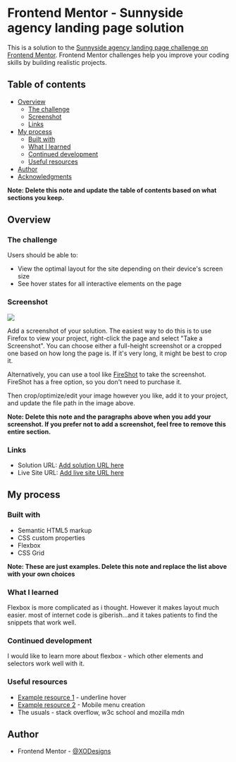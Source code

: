 # Frontend Mentor - Sunnyside agency landing page solution

This is a solution to the [Sunnyside agency landing page challenge on Frontend Mentor](https://www.frontendmentor.io/challenges/sunnyside-agency-landing-page-7yVs3B6ef). Frontend Mentor challenges help you improve your coding skills by building realistic projects.

## Table of contents

- [Overview](#overview)
  - [The challenge](#the-challenge)
  - [Screenshot](#screenshot)
  - [Links](#links)
- [My process](#my-process)
  - [Built with](#built-with)
  - [What I learned](#what-i-learned)
  - [Continued development](#continued-development)
  - [Useful resources](#useful-resources)
- [Author](#author)
- [Acknowledgments](#acknowledgments)

**Note: Delete this note and update the table of contents based on what sections you keep.**

## Overview

### The challenge

Users should be able to:

- View the optimal layout for the site depending on their device's screen size
- See hover states for all interactive elements on the page

### Screenshot

![](/images/Screenshot.png)

Add a screenshot of your solution. The easiest way to do this is to use Firefox to view your project, right-click the page and select "Take a Screenshot". You can choose either a full-height screenshot or a cropped one based on how long the page is. If it's very long, it might be best to crop it.

Alternatively, you can use a tool like [FireShot](https://getfireshot.com/) to take the screenshot. FireShot has a free option, so you don't need to purchase it.

Then crop/optimize/edit your image however you like, add it to your project, and update the file path in the image above.

**Note: Delete this note and the paragraphs above when you add your screenshot. If you prefer not to add a screenshot, feel free to remove this entire section.**

### Links

- Solution URL: [Add solution URL here](https://www.frontendmentor.io/solutions/sunnyside-agency-landing-page-challenge-on-frontend-mentor-rkNY7EdNc)
- Live Site URL: [Add live site URL here](https://sunnyside-agency-landing-page-main-five-pi.vercel.app/)

## My process

### Built with

- Semantic HTML5 markup
- CSS custom properties
- Flexbox
- CSS Grid

**Note: These are just examples. Delete this note and replace the list above with your own choices**

### What I learned

 Flexbox is more complicated as i thought. However it makes layout much easier. most of internet code is giberish...and it takes patients to find the snippets that
 work well.

### Continued development

I would like to learn more about flexbox - which other elements and selectors work well with it.

### Useful resources

- [Example resource 1](https://paulund.co.uk/css-animation-link-underline) - underline hover
- [Example resource 2](https://dev.to/javascriptacademy/responsive-navigation-bar-with-mobile-menu-using-html-css-2hpd) - Mobile menu creation
- The usuals - stack overflow, w3c school and mozilla mdn

## Author

- Frontend Mentor - [@XODesigns](https://www.frontendmentor.io/profile/XODesigns)

